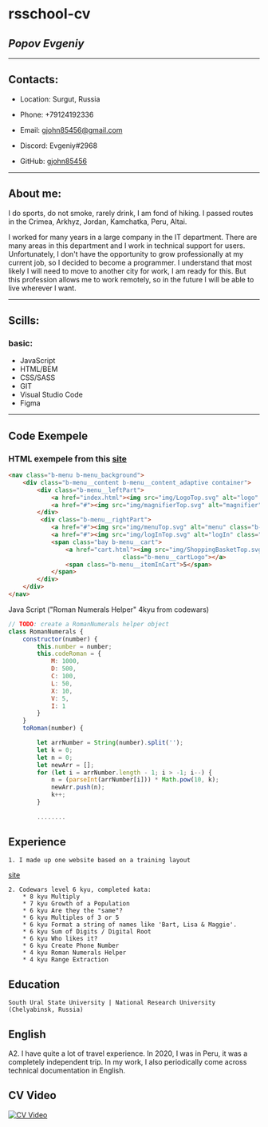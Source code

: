 # rsschool-cv
## *Popov Evgeniy*

***
## __Contacts:__
* Location: Surgut, Russia

* Phone: +79124192336

* Email: gjohn85456@gmail.com

* Discord: Evgeniy#2968

* GitHub: [gjohn85456](https://github.com/gjohn85456)

***

## **About me**:

I do sports, do not smoke, rarely drink, I am fond of hiking. I passed routes in the Crimea, Arkhyz, Jordan, Kamchatka, Peru, Altai.

I worked for many years in a large company in the IT department. There are many areas in this department and I work in technical support for users. Unfortunately, I don't have the opportunity to grow professionally at my current job, so I decided to become a programmer. I understand that most likely I will need to move to another city for work, I am ready for this. But this profession allows me to work remotely, so in the future I will be able to live wherever I want.

***
## **Scills**:

### basic:
* JavaScript
* HTML/BEM
* CSS/SASS
* GIT
* Visual Studio Code
* Figma 

***
## **Code Exempele**

### HTML exempele from this [site](http://p91241kr.beget.tech/)
```html
<nav class="b-menu b-menu_background">
    <div class="b-menu__content b-menu__content_adaptive container">
        <div class="b-menu__leftPart">
            <a href="index.html"><img src="img/LogoTop.svg" alt="logo" class="b-menu__logo"></a>
            <a href="#"><img src="img/magnifierTop.svg" alt="magnifier" class="b-menu__magnifier"></a>
        </div>
         <div class="b-menu__rightPart">
            <a href="#"><img src="img/menuTop.svg" alt="menu" class="b-menu__miniMenu"></a>
            <a href="#"><img src="img/logInTop.svg" alt="logIn" class="b-menu__LogIn"></a>
            <span class="bay b-menu__cart">
                <a href="cart.html"><img src="img/ShoppingBasketTop.svg" alt="ShoppingBasket"
                                class="b-menu__cartLogo"></a>
                <span class="b-menu__itemInCart">5</span>
            </span>
        </div>
    </div>
</nav>
```
Java Script ("Roman Numerals Helper" 4kyu from codewars)
```javascript
// TODO: create a RomanNumerals helper object
class RomanNumerals {
    constructor(number) {
        this.number = number;
        this.codeRoman = {
            M: 1000,
            D: 500,
            C: 100,
            L: 50,
            X: 10,
            V: 5,
            I: 1
        }
    }
    toRoman(number) {

        let arrNumber = String(number).split('');
        let k = 0;
        let n = 0;
        let newArr = [];
        for (let i = arrNumber.length - 1; i > -1; i--) {
            n = (parseInt(arrNumber[i])) * Math.pow(10, k);
            newArr.push(n);
            k++;
        }
        
        ........
```
## **Experience**
    1. I made up one website based on a training layout 

[site](http://p91241kr.beget.tech/)

    2. Codewars level 6 kyu, completed kata:
        * 8 kyu Multiply
        * 7 kyu Growth of a Population
        * 6 kyu Are they the "same"?
        * 6 kyu Multiples of 3 or 5 
        * 6 kyu Format a string of names like 'Bart, Lisa & Maggie'.
        * 6 kyu Sum of Digits / Digital Root
        * 6 kyu Who likes it?
        * 6 kyu Create Phone Number        
        * 4 kyu Roman Numerals Helper
        * 4 kyu Range Extraction

## **Education** 
    South Ural State University | National Research University (Chelyabinsk, Russia)

## **English**
A2. I have quite a lot of travel experience. In 2020, I was in Peru, it was a completely independent trip. In my work, I also periodically come across technical documentation in English. 


## **CV Video**
[![CV Video](https://i9.ytimg.com/vi/9Y0RfC0ayyw/mq3.jpg?sqp=CICP8okG&rs=AOn4CLA4w_qiQ68q_iew_cxOqMzaaOP-uA)](https://youtu.be/9Y0RfC0ayyw)


